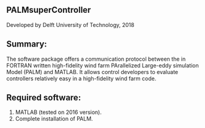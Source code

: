 ## PALMsuperController

Developed by Delft University of Technology, 2018

## Summary:
 
The software package offers a communication protocol between the in FORTRAN written high-fidelity wind farm PArallelized Large-eddy simulation Model (PALM) and MATLAB. It allows control developers to evaluate controllers relatively easy in a high-fidelity wind farm code.

## Required software:

1) MATLAB (tested on 2016 version).
2) Complete installation of PALM. 

